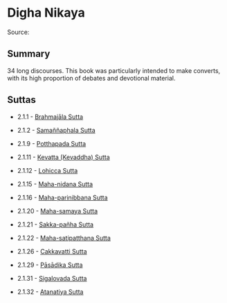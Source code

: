 # Digha Nikaya

Source: []()

## Summary

34 long discourses. This book was particularly intended to make converts, with its high proportion of debates and devotional material.

## Suttas

*  2.1.1 - [Brahmajāla Sutta](./2.1.1-brahmaj-la-sutta.md)

*  2.1.2 - [Samaññaphala Sutta](./2.1.2-sama-aphala-sutta.md)

*  2.1.9 - [Potthapada Sutta](./2.1.9-potthapada-sutta.md)

*  2.1.11 - [Kevatta (Kevaddha) Sutta](./2.1.11-kevatta-kevaddha-sutta.md)

*  2.1.12 - [Lohicca Sutta](./2.1.12-lohicca-sutta.md)

*  2.1.15 - [Maha-nidana Sutta](./2.1.15-maha-nidana-sutta.md)

*  2.1.16 - [Maha-parinibbana Sutta](./2.1.16-maha-parinibbana-sutta.md)

*  2.1.20 - [Maha-samaya Sutta](./2.1.20-maha-samaya-sutta.md)

*  2.1.21 - [Sakka-pañha Sutta](./2.1.21-sakka-pa-ha-sutta.md)

*  2.1.22 - [ Maha-satipatthana Sutta](./2.1.22--maha-satipatthana-sutta.md)

*  2.1.26 - [ Cakkavatti Sutta](./2.1.26--cakkavatti-sutta.md)

*  2.1.29 - [ Pāsādika Sutta](./2.1.29--p-s-dika-sutta.md)

*  2.1.31 - [Sigalovada Sutta](./2.1.31-sigalovada-sutta.md)

*  2.1.32 - [Atanatiya Sutta](./2.1.32-atanatiya-sutta.md)